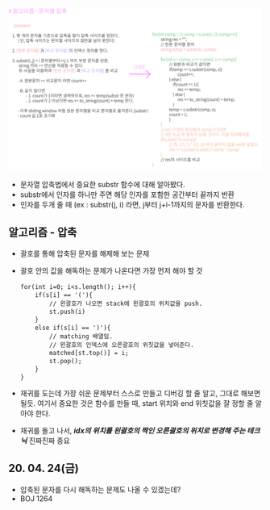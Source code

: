 ![Alt text](./img/img_200424.jpg)

- 문자열 압축법에서 중요한 substr 함수에 대해 알아봤다.
- substr에서 인자를 하나만 주면 해당 인자를 포함한 공간부터 끝까지 반환
- 인자를 두개 줄 때 (ex : substr(j, i) 라면, j부터 j+i-1까지의 문자를 반환한다.

## 알고리즘 - 압축

 - 괄호를 통해 압축된 문자를 해제해 보는 문제

 - 괄호 안의 값을 해독하는 문제가 나온다면 가장 먼저 해야 할 것

    ```
    for(int i=0; i<s.length(); i++){
        if(s[i] == '('){
            // 왼괄호가 나오면 stack에 왼괄호의 위치값을 push.
            st.push(i)
        }
        else if(s[i] == ')'){
            // matching 배열임.
            // 왼괄호의 인덱스에 오른괄호의 위칫값을 넣어준다.
            matched[st.top()] = i;
            st.pop();
        }
    }
    ```


 - 재귀를 도는데 가장 쉬운 문제부터 스스로 만들고 디버깅 할 줄 알고, 그대로 해보면 될듯. 여기서 중요한 것은 함수를 만들 때, start 위치와 end 위칫값을 잘 정할 줄 알아야 한다.

 - 재귀를 돌고 나서, ***idx의 위치를 왼괄호의 짝인 오른괄호의 위치로 변경해 주는 테크닉*** 진짜진짜 중요

## 20. 04. 24(금)
 - 압축된 문자를 다시 해독하는 문제도 나올 수 있겠는데?
 - BOJ 1264